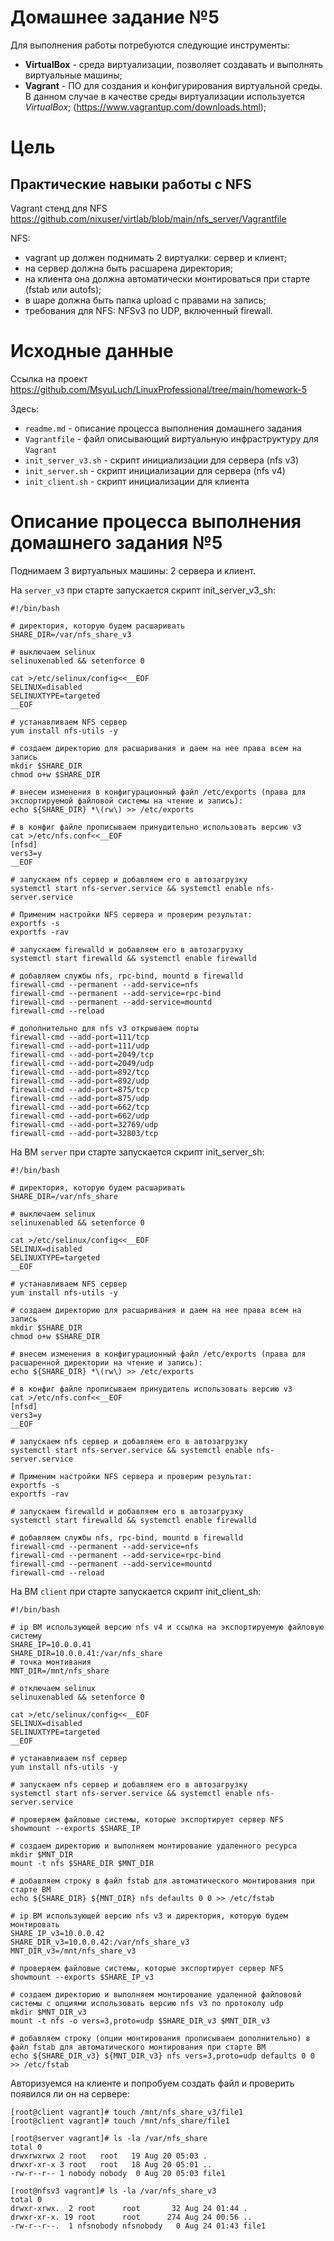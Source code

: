 # **Домашнее задание №5**

Для выполнения работы потребуются следующие инструменты:

- **VirtualBox** - среда виртуализации, позволяет создавать и выполнять виртуальные машины;
- **Vagrant** - ПО для создания и конфигурирования виртуальной среды. В данном случае в качестве среды виртуализации используется *VirtualBox*; (https://www.vagrantup.com/downloads.html);

# **Цель**
 
## **Практические навыки работы с NFS**
 
Vagrant стенд для NFS https://github.com/nixuser/virtlab/blob/main/nfs_server/Vagrantfile

NFS:

- vagrant up должен поднимать 2 виртуалки: сервер и клиент;
- на сервер должна быть расшарена директория;
- на клиента она должна автоматически монтироваться при старте (fstab или autofs);
- в шаре должна быть папка upload с правами на запись;
- требования для NFS: NFSv3 по UDP, включенный firewall.

# **Исходные данные**

Ссылка на проект https://github.com/MsyuLuch/LinuxProfessional/tree/main/homework-5

Здесь:
- `readme.md` - описание процесса выполнения домашнего задания
- `Vagrantfile` - файл описывающий виртуальную инфраструктуру для `Vagrant`
- `init_server_v3.sh` - скрипт инициализации для сервера (nfs v3)
- `init_server.sh` - скрипт инициализации для сервера (nfs v4)
- `init_client.sh` - скрипт инициализации для клиента

# **Описание процесса выполнения домашнего задания №5**

Поднимаем 3 виртуальных машины: 2 сервера и клиент.

На `server_v3` при старте запускается скрипт init_server_v3_sh:
```
#!/bin/bash

# директория, которую будем расшаривать
SHARE_DIR=/var/nfs_share_v3

# выключаем selinux
selinuxenabled && setenforce 0

cat >/etc/selinux/config<<__EOF
SELINUX=disabled
SELINUXTYPE=targeted
__EOF

# устанавливаем NFS сервер
yum install nfs-utils -y

# создаем директорию для расшаривания и даем на нее права всем на запись
mkdir $SHARE_DIR
chmod o+w $SHARE_DIR

# внесем изменения в конфигурационный файл /etc/exports (права для экспортируемой файловой системы на чтение и запись):
echo ${SHARE_DIR} *\(rw\) >> /etc/exports

# в конфиг файле прописываем принудительно использовать версию v3
cat >/etc/nfs.conf<<__EOF
[nfsd]
vers3=y
__EOF

# запускаем nfs сервер и добавляем его в автозагрузку
systemctl start nfs-server.service && systemctl enable nfs-server.service

# Применим настройки NFS сервера и проверим результат:
exportfs -s
exportfs -rav

# запускаем firewalld и добавляем его в автозагрузку
systemctl start firewalld && systemctl enable firewalld 

# добавляем службы nfs, rpc-bind, mountd в firewalld
firewall-cmd --permanent --add-service=nfs
firewall-cmd --permanent --add-service=rpc-bind
firewall-cmd --permanent --add-service=mountd
firewall-cmd --reload

# дополнительно для nfs v3 открываем порты
firewall-cmd --add-port=111/tcp
firewall-cmd --add-port=111/udp
firewall-cmd --add-port=2049/tcp 
firewall-cmd --add-port=2049/udp 
firewall-cmd --add-port=892/tcp 
firewall-cmd --add-port=892/udp 
firewall-cmd --add-port=875/tcp 
firewall-cmd --add-port=875/udp 
firewall-cmd --add-port=662/tcp 
firewall-cmd --add-port=662/udp 
firewall-cmd --add-port=32769/udp 
firewall-cmd --add-port=32803/tcp
```

На ВМ `server` при старте запускается скрипт init_server_sh:
```
#!/bin/bash

# директория, которую будем расшаривать
SHARE_DIR=/var/nfs_share

# выключаем selinux
selinuxenabled && setenforce 0

cat >/etc/selinux/config<<__EOF
SELINUX=disabled
SELINUXTYPE=targeted
__EOF

# устанавливаем NFS сервер
yum install nfs-utils -y

# создаем директорию для расшаривания и даем на нее права всем на запись
mkdir $SHARE_DIR
chmod o+w $SHARE_DIR

# внесем изменения в конфигурационный файл /etc/exports (права для расшаренной директории на чтение и запись):
echo ${SHARE_DIR} *\(rw\) >> /etc/exports

# в конфиг файле прописываем принудитель использовать версию v3
cat >/etc/nfs.conf<<__EOF
[nfsd]
vers3=y
__EOF

# запускаем nfs сервер и добавляем его в автозагрузку
systemctl start nfs-server.service && systemctl enable nfs-server.service

# Применим настройки NFS сервера и проверим результат:
exportfs -s
exportfs -rav

# запускаем firewalld и добавляем его в автозагрузку
systemctl start firewalld && systemctl enable firewalld 

# добавляем службы nfs, rpc-bind, mountd в firewalld
firewall-cmd --permanent --add-service=nfs
firewall-cmd --permanent --add-service=rpc-bind
firewall-cmd --permanent --add-service=mountd
firewall-cmd --reload
```
На ВМ `client` при старте запускается скрипт init_client_sh:
```
#!/bin/bash

# ip ВМ использующей версию nfs v4 и ссылка на экспортируемую файловую систему
SHARE_IP=10.0.0.41
SHARE_DIR=10.0.0.41:/var/nfs_share
# точка монтивания
MNT_DIR=/mnt/nfs_share

# отключаем selinux
selinuxenabled && setenforce 0

cat >/etc/selinux/config<<__EOF
SELINUX=disabled
SELINUXTYPE=targeted
__EOF

# устанавливаем nsf сервер
yum install nfs-utils -y

# запускаем nfs сервер и добавляем его в автозагрузку
systemctl start nfs-server.service && systemctl enable nfs-server.service

# проверяем файловые системы, которые экспортирует сервер NFS
showmount --exports $SHARE_IP

# создаем директорию и выполняем монтирование удаленного ресурса
mkdir $MNT_DIR
mount -t nfs $SHARE_DIR $MNT_DIR

# добавляем строку в файл fstab для автоматического монтирования при старте ВМ
echo ${SHARE_DIR} ${MNT_DIR} nfs defaults 0 0 >> /etc/fstab

# ip ВМ использующей версию nfs v3 и директория, которую будем монтировать
SHARE_IP_v3=10.0.0.42
SHARE_DIR_v3=10.0.0.42:/var/nfs_share_v3
MNT_DIR_v3=/mnt/nfs_share_v3

# проверяем файловые системы, которые экспортирует сервер NFS
showmount --exports $SHARE_IP_v3

# создаем директорию и выполняем монтирование удаленной файлововй системы с опциями использовать версию nfs v3 по протоколу udp
mkdir $MNT_DIR_v3
mount -t nfs -o vers=3,proto=udp $SHARE_DIR_v3 $MNT_DIR_v3

# добавляем строку (опции монтирования прописываем дополнительно) в файл fstab для автоматического монтирования при старте ВМ
echo ${SHARE_DIR_v3} ${MNT_DIR_v3} nfs vers=3,proto=udp defaults 0 0 >> /etc/fstab
```
Авторизуемся на клиенте и попробуем создать файл и проверить появился ли он на сервере:
```
[root@client vagrant]# touch /mnt/nfs_share_v3/file1
[root@client vagrant]# touch /mnt/nfs_share/file1

[root@server vagrant]# ls -la /var/nfs_share
total 0
drwxrwxrwx 2 root   root   19 Aug 20 05:03 .
drwxr-xr-x 3 root   root   18 Aug 20 05:01 ..
-rw-r--r-- 1 nobody nobody  0 Aug 20 05:03 file1

[root@nfsv3 vagrant]# ls -la /var/nfs_share_v3
total 0
drwxr-xrwx.  2 root      root       32 Aug 24 01:44 .
drwxr-xr-x. 19 root      root      274 Aug 24 00:56 ..
-rw-r--r--.  1 nfsnobody nfsnobody   0 Aug 24 01:43 file1
```
